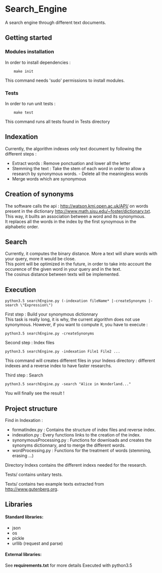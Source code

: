 # Search_Engine
A search engine through different text documents.

## Getting started
### Modules installation
In order to install dependencies : 
```
    make init
```
This command needs 'sudo' permissions to install modules.

### Tests
In order to run unit tests : 
```
    make test
```
This command runs all tests found in Tests directory

## Indexation
Currently, the algorithm indexes only text document by following the different steps :  
- Extract words : Remove ponctuation and lower all the letter
- Stemming the text : Take the stem of each word in order to allow a research by synonymous words. - Delete all the meaningless words
- Merge words which are synonymous

## Creation of synonyms
The software calls the api : http://watson.kmi.open.ac.uk/API/ on words present in the dictionary http://www.math.sjsu.edu/~foster/dictionary.txt. This way, it builts an association between a word and its synonymous.  
It replaces all the words in the index by the first synoymous in the alphabetic order.

## Search
Currently, it computes the binary distance. More a text will share words with your query, more it would be close.  
This point will be optimized in the future, in order to take into account the occurence of the given word in your query and in the text.  
The cosinus distance between texts will be implemented.

## Execution
```
python3.5 searchEngine.py (-indexation fileName* |-createSynonyms |-search \"Expression\")
```
First step : Build your synonymous dictionnary  
This task is really long, it is why, the current algorithm does not use synonymous.
However, if you want to compute it, you have to execute :  
```
python3.5 searchEngine.py -createSynonyms
```

Second step : Index files  
```
python3.5 searchEngine.py -indexation File1 File2 ...
```
This command will creates different files in your Indexs directory : different indexes and a reverse index to have faster researchs.

Third step : Search
```
python3.5 searchEngine.py -search "Alice in Wonderland..."
```
You will finally see the result !

## Project structure
Find in Indexation :  
- formatIndex.py : Contains the structure of index files and reverse index.
- indexation.py : Every functions links to the creation of the index.
- synonymousProcessing.py : Functions for downloads and creates the synonyms dictionnary, and to merge the different words.
- wordProcessing.py : Functions for the treatment of words (stemming, erasing ...)  

Directory Indexs contains the different indexs needed for the research.  

Tests/ contains unitary tests.

Texts/ contains two example texts extracted from http://www.gutenberg.org.

## Libraries
#### Standard libraries:
 - json
 - os
 - pickle
 - urllib (request and parse)
#### External libraries: 
See **requirements.txt** for more details
Executed with python3.5

